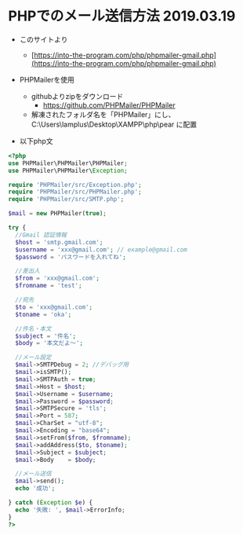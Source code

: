 ﻿# PHPでのメール送信方法 2019.03.19

- このサイトより
	- [https://into-the-program.com/php/phpmailer-gmail.php](https://into-the-program.com/php/phpmailer-gmail.php)

- PHPMailerを使用
	- githubよりzipをダウンロード
		- https://github.com/PHPMailer/PHPMailer
	- 解凍されたフォルダ名を「PHPMailer」にし、C:\Users\lamplus\Desktop\XAMPP\php\pear に配置

- 以下php文

```php
<?php
use PHPMailer\PHPMailer\PHPMailer;
use PHPMailer\PHPMailer\Exception;

require 'PHPMailer/src/Exception.php';
require 'PHPMailer/src/PHPMailer.php';
require 'PHPMailer/src/SMTP.php';

$mail = new PHPMailer(true);

try {
  //Gmail 認証情報
  $host = 'smtp.gmail.com';
  $username = 'xxx@gmail.com'; // example@gmail.com
  $password = 'パスワードを入れてね';

  //差出人
  $from = 'xxx@gmail.com';
  $fromname = 'test';

  //宛先
  $to = 'xxx@gmail.com';
  $toname = 'oka';

  //件名・本文
  $subject = '件名';
  $body = '本文だよ～';

  //メール設定
  $mail->SMTPDebug = 2; //デバッグ用
  $mail->isSMTP();
  $mail->SMTPAuth = true;
  $mail->Host = $host;
  $mail->Username = $username;
  $mail->Password = $password;
  $mail->SMTPSecure = 'tls';
  $mail->Port = 587;
  $mail->CharSet = "utf-8";
  $mail->Encoding = "base64";
  $mail->setFrom($from, $fromname);
  $mail->addAddress($to, $toname);
  $mail->Subject = $subject;
  $mail->Body    = $body;

  //メール送信
  $mail->send();
  echo '成功';

} catch (Exception $e) {
  echo '失敗: ', $mail->ErrorInfo;
}
?>
```
